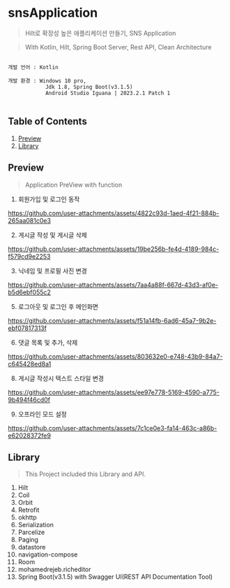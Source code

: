# snsApplication
>Hilt로 확장성 높은 애플리케이션 만들기, SNS Application

>With Kotlin, Hilt, Spring Boot Server, Rest API, Clean Architecture

<pre>
<code>
개발 언어 : Kotlin</br>
개발 환경 : Windows 10 pro,
            Jdk 1.8, Spring Boot(v3.1.5)
            Android Studio Iguana | 2023.2.1 Patch 1
</code>
</pre>

## Table of Contents
1. [Preview](#preview)
2. [Library](#library)

<h2 id="preview">Preview</h2>

>Application PreView with function

1. 회원가입 및 로그인 동작

https://github.com/user-attachments/assets/4822c93d-1aed-4f21-884b-265aa081c0e3

2. 게시글 작성 및 게시글 삭제

https://github.com/user-attachments/assets/19be256b-fe4d-4189-984c-f579cd9e2253

3. 닉네임 및 프로필 사진 변경

https://github.com/user-attachments/assets/7aa4a88f-667d-43d3-af0e-b5d6ebf055c2

5. 로그아웃 및 로그인 후 메인화면

https://github.com/user-attachments/assets/f51a14fb-6ad6-45a7-9b2e-ebf07817313f

6. 댓글 목록 및 추가, 삭제

https://github.com/user-attachments/assets/803632e0-e748-43b9-84a7-c645428ed8a1

8. 게시글 작성시 텍스트 스타일 변경

https://github.com/user-attachments/assets/ee97e778-5169-4590-a775-9b494f46cd0f

9. 오프라인 모드 설정

https://github.com/user-attachments/assets/7c1ce0e3-fa14-463c-a86b-e62028372fe9

<h2 id="library">Library</h2>

>This Project included this Library and API.

1. Hilt
2. Coil
3. Orbit
4. Retrofit
5. okhttp
7. Serialization
8. Parcelize
9. Paging
10. datastore
11. navigation-compose
12. Room
13. mohamedrejeb.richeditor
14. Spring Boot(v3.1.5) with Swagger UI(REST API Documentation Tool)
